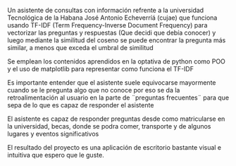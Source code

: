 Un asistente de consultas con información refrente a la universidad Tecnológica de la Habana José Antonio Echeverríá (cujae) que funciona usando 
TF-IDF (Term Frequency-Inverse Document Frequency) para vectorizar las preguntas y respuestas (Que decidi que debía conocer) y luego mediante 
la similitud del coseno se puede encontrar la pregunta más similar, a menos que exceda el umbral de similitud

Se emplean los contenidos aprendidos en la optativa de python como POO y el uso de matplotlib para representar como funciona el TF-IDF

Es importante entender que el asistente suele equivocarse mayormente cuando se le pregunta algo que no conoce por eso se da la retroalimentación
al usuario en la parte de ¨preguntas frecuentes¨ para que sepa de lo que es capaz de responder el asistente

El asistente es capaz de responder preguntas desde como matricularse en la universidad, becas, donde se podra comer, transporte y de algunos lugares
y eventos significativos

El resultado del proyecto es una aplicación de escritorio bastante visual e intuitiva que espero que le guste.
